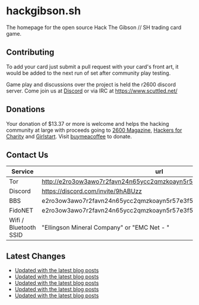 # hackgibson.sh
The homepage for the open source Hack The Gibson // SH trading card game.


## Contributing

To add your card just submit a pull request with your card's front art, it would be added to the next run of set after community play testing.

Game play and discussions over the project is held the r2600 discord server. Come join us at [Discord](https://discord.com/invite/9hABUzz) or via IRC at https://www.scuttled.net/


## Donations

Your donation of $13.37 or more is welcome and helps the hacking community at large with proceeds going to [2600 Magazine](https://2600.com/), [Hackers for Charity](https://hackersforcharity.org) and [Girlstart](https://girlstart.org).  Visit [buymeacoffee](https://www.buymeacoffee.com/hackgibson.sh) to donate.


## Contact Us

Service | url
-|-
Tor | http://e2ro3ow3awo7r2favn24n65ycc2qmzkoayn5r57e3f56nvjwdcgg32ad.onion
Discord | https://discord.com/invite/9hABUzz
BBS | e2ro3ow3awo7r2favn24n65ycc2qmzkoayn5r57e3f56nvjwdcgg32ad.onion:23
FidoNET | e2ro3ow3awo7r2favn24n65ycc2qmzkoayn5r57e3f56nvjwdcgg32ad.onion:24554
Wifi / Bluetooth SSID | "Ellingson Mineral Company" or "EMC Net - <fidonet address>"

## Latest Changes
<!-- BLOG-POST-LIST:START -->
- [Updated with the latest blog posts](https://github.com/DFW2600/hackgibson.sh/commit/5315d0fd7a7c57841e6ad97a2a8aab7a5d06cfe1)
- [Updated with the latest blog posts](https://github.com/DFW2600/hackgibson.sh/commit/e0092457ce4072ca2e77396573ec9b9ebe5abe77)
- [Updated with the latest blog posts](https://github.com/DFW2600/hackgibson.sh/commit/08a36711d6b643f5c5befba754b1a197c4bcdd7b)
- [Updated with the latest blog posts](https://github.com/DFW2600/hackgibson.sh/commit/868c3a2a5680d4bb5c0e993d56818a397b05726f)
- [Updated with the latest blog posts](https://github.com/DFW2600/hackgibson.sh/commit/da03deaa3106d7a055e177cef65605eca9ca42c8)
<!-- BLOG-POST-LIST:END -->
